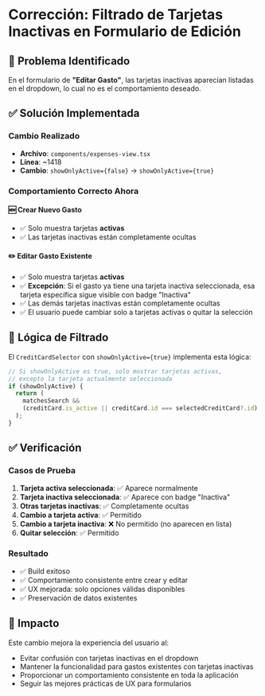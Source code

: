 # Corrección: Filtrado de Tarjetas Inactivas en Formulario de Edición

## 🔧 Problema Identificado

En el formulario de **"Editar Gasto"**, las tarjetas inactivas aparecían listadas en el dropdown, lo cual no es el comportamiento deseado.

## ✅ Solución Implementada

### Cambio Realizado

- **Archivo**: `components/expenses-view.tsx`
- **Línea**: ~1418
- **Cambio**: `showOnlyActive={false}` → `showOnlyActive={true}`

### Comportamiento Correcto Ahora

#### 🆕 Crear Nuevo Gasto

- ✅ Solo muestra tarjetas **activas**
- ✅ Las tarjetas inactivas están completamente ocultas

#### ✏️ Editar Gasto Existente

- ✅ Solo muestra tarjetas **activas**
- ✅ **Excepción**: Si el gasto ya tiene una tarjeta inactiva seleccionada, esa tarjeta específica sigue visible con badge "Inactiva"
- ✅ Las demás tarjetas inactivas están completamente ocultas
- ✅ El usuario puede cambiar solo a tarjetas activas o quitar la selección

## 🎯 Lógica de Filtrado

El `CreditCardSelector` con `showOnlyActive={true}` implementa esta lógica:

```typescript
// Si showOnlyActive es true, solo mostrar tarjetas activas,
// excepto la tarjeta actualmente seleccionada
if (showOnlyActive) {
  return (
    matchesSearch &&
    (creditCard.is_active || creditCard.id === selectedCreditCard?.id)
  );
}
```

## ✅ Verificación

### Casos de Prueba

1. **Tarjeta activa seleccionada**: ✅ Aparece normalmente
2. **Tarjeta inactiva seleccionada**: ✅ Aparece con badge "Inactiva"
3. **Otras tarjetas inactivas**: ✅ Completamente ocultas
4. **Cambio a tarjeta activa**: ✅ Permitido
5. **Cambio a tarjeta inactiva**: ❌ No permitido (no aparecen en lista)
6. **Quitar selección**: ✅ Permitido

### Resultado

- ✅ Build exitoso
- ✅ Comportamiento consistente entre crear y editar
- ✅ UX mejorada: solo opciones válidas disponibles
- ✅ Preservación de datos existentes

## 📝 Impacto

Este cambio mejora la experiencia del usuario al:

- Evitar confusión con tarjetas inactivas en el dropdown
- Mantener la funcionalidad para gastos existentes con tarjetas inactivas
- Proporcionar un comportamiento consistente en toda la aplicación
- Seguir las mejores prácticas de UX para formularios

